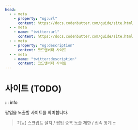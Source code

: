 ```yaml
---
head:
  - - meta
    - property: "og:url"
      content: https://docs.codenbutter.com/guide/site.html
  - - meta
    - name: "twitter:url"
      content: https://docs.codenbutter.com/guide/site.html
  - - meta
    - property: "og:description"
      content: 코드앤버터 사이트
  - - meta
    - name: "twitter:description"
      content: 코드앤버터 사이트
---
```


# 사이트 (TODO)

::: info

팝업을 노출할 사이트를 의미합니다.

> 기능) 스크립트 설치 / 팝업 중복 노출 제한 / 접속 통계
> :::

<!-- TODO: 팝업 중복 노출 제한 -->
